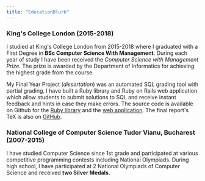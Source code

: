 ```yaml
---
title: "EducationBlurb"
---
```


### **King's College London** (2015-2018)

I studied at King's College London from 2015-2018 where I graduated
with a First Degree in **BSc Computer Science With Management**. During each
year of study I have been received the _Computer Science with Management Prize_.
The prize is awarded by the Department of Informatics for achieving the highest
grade from the course.

My Final Year Project (_dissertation_) was an automated SQL grading tool
with partial grading. I have built a Ruby library and Ruby on Rails
web application which allow students to submit solutions to SQL and receive instant
feedback and hints in case they make errors. The source code is available on Github for the
[Ruby library](http://github.com/vladstoick/fyp_sql_assess)
and the [web application](https://github.com/vladstoick/fyp). The final report's
TeX is also on [GitHub](https://github.com/vladstoick/fyp_reports).

### **National College of Computer Science Tudor Vianu, Bucharest** (2007-2015)

I have studied Computer Science since 1st grade and participated
at various competitive programming contests including National Olympiads.
During high school, I have participated at 2 National Olympiads of Computer Science
and received **two Silver Medals**.
